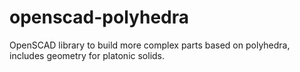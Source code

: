 # openscad-polyhedra
OpenSCAD library to build more complex parts based on polyhedra, includes geometry for platonic solids.

